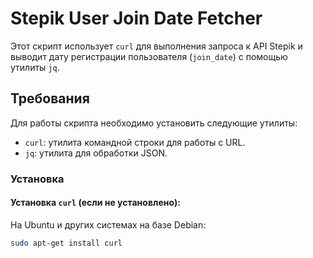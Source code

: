 # Stepik User Join Date Fetcher

Этот скрипт использует `curl` для выполнения запроса к API Stepik и выводит дату регистрации пользователя (`join_date`) с помощью утилиты `jq`.

## Требования

Для работы скрипта необходимо установить следующие утилиты:

- `curl`: утилита командной строки для работы с URL.
- `jq`: утилита для обработки JSON.

### Установка

#### Установка `curl` (если не установлено):

На Ubuntu и других системах на базе Debian:
```bash
sudo apt-get install curl
